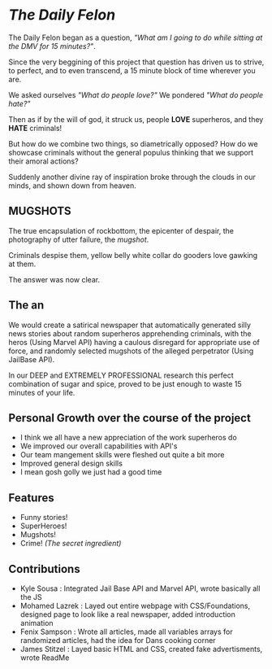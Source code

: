 # ***The Daily Felon***

The Daily Felon began as a question, *"What am I going to do while sitting at the DMV for 15 minutes?"*. 

Since the very beggining of this project that question has driven us to strive, to perfect, and to even transcend, a 15 minute block of time wherever you are.

We asked ourselves *"What do people love?"*
We pondered *"What do people hate?"*

Then as if by the will of god, it struck us, people **LOVE** superheros, and they **HATE** criminals!

But how do we combine two things, so diametrically opposed? How do we showcase criminals without the general populus thinking that we support their amoral actions?

Suddenly another divine ray of inspiration broke through the clouds in our minds, and shown down from heaven.

## MUGSHOTS

The true encapsulation of rockbottom, the epicenter of despair, the photography of utter failure, the *mugshot*.

Criminals despise them, yellow belly white collar do gooders love gawking at them.

The answer was now clear.

## The an

We would create a satirical newspaper that automatically generated silly news stories about random superheros apprehending criminals, with the heros (Using Marvel API) having a caulous disregard for appropriate use of force, and randomly selected mugshots of the alleged perpetrator (Using JailBase API).

In our DEEP and EXTREMELY PROFESSIONAL research this perfect combination of sugar and spice, proved to be just enough to waste 15 minutes of your life.

## Personal Growth over the course of the project

- I think we all have a new appreciation of the work superheros do
- We improved our overall capabilities with API's
- Our team mangement skills were fleshed out quite a bit more
- Improved general design skills
- I mean gosh golly we just had a good time

## Features

- Funny stories!
- SuperHeroes!
- Mugshots!
- Crime! *(The secret ingredient)*

## Contributions
- Kyle Sousa : Integrated Jail Base API and Marvel API, wrote basically all the JS
- Mohamed Lazrek : Layed out entire webpage with CSS/Foundations, designed page to look like a real newspaper, added introduction animation
- Fenix Sampson : Wrote all articles, made all variables arrays for randomized articles, had the idea for Dans cooking corner
- James Stitzel : Layed basic HTML and CSS, created fake advertisments, wrote ReadMe
